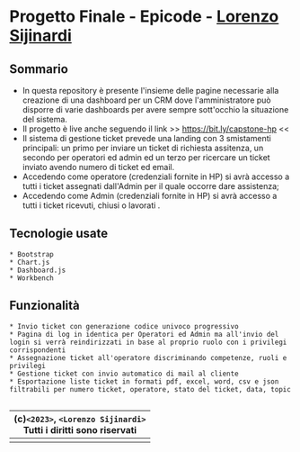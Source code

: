# Progetto Finale - Epicode - [Lorenzo Sijinardi](https://www.linkedin.com/in/lorenzo-sijinardi/)

## Sommario

- In questa repository è presente l'insieme delle pagine necessarie alla creazione di una dashboard per un CRM dove l'amministratore può disporre di varie dashboards per avere sempre sott'occhio la situazione del sistema.
- Il progetto è live anche seguendo il link  >> https://bit.ly/capstone-hp <<
- Il sistema di gestione ticket prevede una landing con 3 smistamenti principali: un primo per inviare un ticket di richiesta assitenza, un secondo per operatori ed admin ed un terzo per ricercare un ticket inviato avendo numero di ticket ed email.
- Accedendo come operatore (credenziali fornite in HP) si avrà accesso a tutti i ticket assegnati dall'Admin per il quale occorre dare assistenza;
- Accedendo come Admin (credenziali fornite in HP) si avrà accesso a tutti i ticket ricevuti, chiusi o lavorati .

## Tecnologie usate

```
* Bootstrap
* Chart.js
* Dashboard.js
* Workbench
```

## Funzionalità

```
* Invio ticket con generazione codice univoco progressivo
* Pagina di log in identica per Operatori ed Admin ma all'invio del login si verrà reindirizzati in base al proprio ruolo con i privilegi corrispondenti
* Assegnazione ticket all'operatore discriminando competenze, ruoli e privilegi
* Gestione ticket con invio automatico di mail al cliente
* Esportazione liste ticket in formati pdf, excel, word, csv e json filtrabili per numero ticket, operatore, stato del ticket, data, topic


```

| (c)`<2023>`, `<Lorenzo Sijinardi>`<br />Tutti i diritti sono riservati |
| :------------------------------------------------------------------------: |
|                                                                            |
